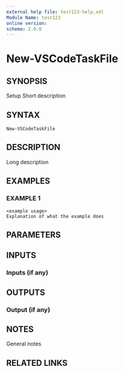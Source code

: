 ```yaml
---
external help file: test123-help.xml
Module Name: test123
online version:
schema: 2.0.0
---
```


# New-VSCodeTaskFile

## SYNOPSIS
Setup
Short description

## SYNTAX

```
New-VSCodeTaskFile
```

## DESCRIPTION
Long description

## EXAMPLES

### EXAMPLE 1
```
<example usage>
Explanation of what the example does
```

## PARAMETERS

## INPUTS

### Inputs (if any)
## OUTPUTS

### Output (if any)
## NOTES
General notes

## RELATED LINKS
